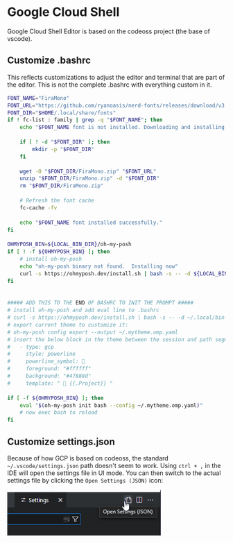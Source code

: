 # Google Cloud Shell

Google Cloud Shell Editor is based on the codeoss project (the base of vscode).

## Customize .bashrc

This reflects customizations to adjust the editor and terminal that are part of the editor.  This is not the complete .bashrc with everything custom in it.

```bash
FONT_NAME="FiraMono"
FONT_URL="https://github.com/ryanoasis/nerd-fonts/releases/download/v3.2.1/FiraMono.zip"
FONT_DIR="$HOME/.local/share/fonts"
if ! fc-list : family | grep -q "$FONT_NAME"; then
    echo "$FONT_NAME font is not installed. Downloading and installing..."
  
    if [ ! -d "$FONT_DIR" ]; then
        mkdir -p "$FONT_DIR"
    fi
  
    wget -O "$FONT_DIR/FiraMono.zip" "$FONT_URL"
    unzip "$FONT_DIR/FiraMono.zip" -d "$FONT_DIR"
    rm "$FONT_DIR/FiraMono.zip"
  
    # Refresh the font cache
    fc-cache -fv
  
    echo "$FONT_NAME font installed successfully."
fi

OHMYPOSH_BIN=${LOCAL_BIN_DIR}/oh-my-posh
if [ ! -f ${OHMYPOSH_BIN} ]; then
    # install oh-my-posh
    echo "oh-my-posh binary not found.  Installing now"
    curl -s https://ohmyposh.dev/install.sh | bash -s -- -d ${LOCAL_BIN_DIR}
fi


##### ADD THIS TO THE END OF BASHRC TO INIT THE PROMPT #####
# install oh-my-posh and add eval line to .bashrc
# curl -s https://ohmyposh.dev/install.sh | bash -s -- -d ~/.local/bin
# export current theme to customize it:
# oh-my-posh config export --output ~/.mytheme.omp.yaml
# insert the below block in the theme between the session and path segments
#   - type: gcp
#     style: powerline
#     powerline_symbol: 
#     foreground: "#ffffff"
#     background: "#47888d"
#     template: "  {{.Project}} "

if [ -f ${OHMYPOSH_BIN} ]; then
    eval "$(oh-my-posh init bash --config ~/.mytheme.omp.yaml)"
    # now exec bash to reload
fi
```

## Customize settings.json

Because of how GCP is based on codeoss, the standard `~/.vscode/settings.json` path doesn't seem to work. Using `ctrl + ,` in the IDE will open the settings file in UI mode.  You can then switch to the actual settings file by clicking the `Open Settings (JSON)` icon:

![](assets/20241029_080043_image.png)
